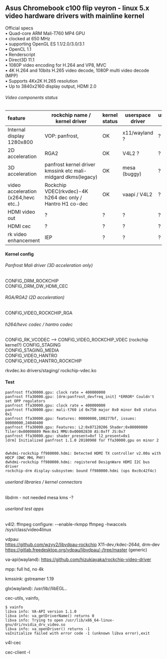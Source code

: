 ## Asus Chromebook c100 flip veyron - linux 5.x video hardware drivers with mainline kernel

Official specs  
• Quad-core ARM Mali-T760 MP4 GPU  
• clocked at 650 MHz  
• supporting OpenGL ES 1.1/2.0/3.0/3.1  
• OpenCL 1.1  
• Renderscript  
• Direct3D 11.1  
• 1080P video encoding for H.264 and VP8, MVC  
• 4K H.264 and 10bits H.265 video decode, 1080P multi video decode (MPP)  
• Supports 4Kx2K H.265 resolution  
• Up to 3840x2160 display output, HDMI 2.0


###### Video components status  

|feature | rockchip name / kernel driver | kernel status | userspace driver | userspace status |  
| :--- | ---- | ---| ----| ---|
|Internal display 1280x800 | VOP: panfrost,  | OK | x11/wayland ?| ?|
| 2D acceleration | RGA2 | OK | V4L2 ? | ? |
| 3D acceleration | panfrost kernel driver   kmssink  etc          mali-midgard&nbsp;dkms(legacy)  | OK |  mesa (buggy) | ? |
| video acceleration (x264,hevc etc..) | Rockchip VDEC(rkvdec)-4K h264 dec only  / Hantro H1 co-dec | OK | vaapi / V4L2 | ?|
| HDMI video out | ? |  ?| ? | ? |
| HDMI cec | ? |  ? | ? | ? | 
| rk video enhancement |IEP |? |?|?| 



#### Kernel config

###### Panfrost Mali driver (3D acceleration only)

CONFIG_DRM_ROCKCHIP  
CONFIG_DRM_DW_HDMI_CEC  

###### RGA/RGA2 (2D acceleration)
CONFIG_VIDEO_ROCKCHIP_RGA

###### h264/hevc codec / hantro codec

CONFIG_RK_VCODEC -->   CONFIG_VIDEO_ROCKCHIP_VDEC (rockchip kernel?)
CONFIG_STAGING  
CONFIG_STAGING_MEDIA  
CONFIG_VIDEO_HANTRO  
CONFIG_VIDEO_HANTRO_ROCKCHIP  

rkvdec.ko
drivers/staging/  rockchip-vdec.ko

#### Test


    panfrost ffa30000.gpu: clock rate = 400000000
    panfrost ffa30000.gpu: [drm:panfrost_devfreq_init] *ERROR* Couldn't set OPP regulators
    panfrost ffa30000.gpu: clock rate = 400000000
    panfrost ffa30000.gpu: mali-t760 id 0x750 major 0x0 minor 0x0 status 0x1
    panfrost ffa30000.gpu: features: 00000000,100277bf, issues: 00000000,24040400
    panfrost ffa30000.gpu: Features: L2:0x07120206 Shader:0x00000000 Tiler:0x00000809 Mem:0x1 MMU:0x00002830 AS:0xff JS:0x7
    panfrost ffa30000.gpu: shader_present=0xf l2_present=0x1
    [drm] Initialized panfrost 1.1.0 20180908 for ffa30000.gpu on minor 2


    dwhdmi-rockchip ff980000.hdmi: Detected HDMI TX controller v2.00a with HDCP (DWC MHL PHY)
    dwhdmi-rockchip ff980000.hdmi: registered DesignWare HDMI I2C bus driver
    rockchip-drm display-subsystem: bound ff980000.hdmi (ops 0xc0c42f4c)

###### userland libraries / kernel connectors

libdrm - not needed
mesa
kms -?

###### userland test apps

v4l2: ffmpeg    configure: --enable-rkmpp    ffmpeg -hwaccels 
/sys/class/video4linux

vdpau:  
https://github.com/wzyy2/libvdpau-rockchip  X11-dev,rkdec-264d, drm-dev  
https://gitlab.freedesktop.org/vdpau/libvdpau/-/tree/master   (generic)


va-api(wayland):
https://github.com/hizukiayaka/rockchip-video-driver

mpp: full hd, no 4k

kmssink: gstreamer 1.19


glx(wayland):
/usr/lib/<arch>/libEGL..







cec-utils, vainfo,

    $ vainfo
    libva info: VA-API version 1.1.0
    libva info: va_getDriverName() returns 0
    libva info: Trying to open /usr/lib/x86_64-linux-gnu/dri/nvidia_drv_video.so
    libva info: va_openDriver() returns -1
    vaInitialize failed with error code -1 (unknown libva error),exit


v4l-cec


  cec-client -l



